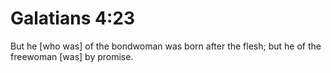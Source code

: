 # Galatians 4:23

But he [who was] of the bondwoman was born after the flesh; but he of the freewoman [was] by promise.